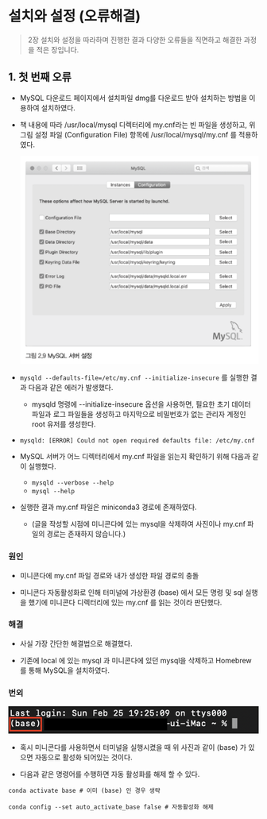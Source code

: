 # 설치와 설정 (오류해결)

> 2장 설치와 설정을 따라하며 진행한 결과 다양한 오류들을 직면하고 해결한 과정을 적은 장입니다.

## 1. 첫 번째 오류

* MySQL 다운로드 페이지에서 설치파일 dmg를 다운로드 받아 설치하는 방법을 이용하여 설치하였다.

* 책 내용에 따라 /usr/local/mysql 디렉터리에 my.cnf라는 빈 파일을 생성하고, 위 그림 설정 파일 (Configuration File) 항목에 /usr/local/mysql/my.cnf 를 적용하였다.
 
    <img src = 'images/03.png'>

*  ```mysqld --defaults-file=/etc/my.cnf --initialize-insecure``` 를 실행한 결과 다음과 같은 에러가 발생했다.

    - mysqld 명령에 --initialize-insecure 옵션을 사용하면, 필요한 초기 데이터 파일과 로그 파일들을 생성하고 마지막으로 비밀번호가 없는 관리자 계정인 root 유저를 생성한다.


- ```mysqld: [ERROR] Could not open required defaults file: /etc/my.cnf```

*  MySQL 서버가 어느 디렉터리에서 my.cnf 파일을 읽는지 확인하기 위해 다음과 같이 실행했다.
    - ```mysqld --verbose --help``` 
    - ```mysql --help```

* 실행한 결과 my.cnf 파일은 miniconda3 경로에 존재하였다.
    - (글을 작성할 시점에 미니콘다에 있는 mysql을 삭제하여 사진이나 my.cnf 파일의 경로는 존재하지 않습니다.)

### 원인

- 미니콘다에 my.cnf 파일 경로와 내가 생성한 파일 경로의 충돌

- 미니콘다 자동활성화로 인해 터미널에 가상환경 (base) 에서 모든 명령 및 sql 실행을 했기에 미니콘다 디렉터리에 있는 my.cnf 를 읽는 것이라 판단했다.

### 해결

- 사실 가장 간단한 해결법으로 해결했다.

- 기존에 local 에 있는 mysql 과 미니콘다에 있던 mysql을 삭제하고 Homebrew 를 통해 MySQL을 설치하였다.


### 번외

<img src = 'images/04.png'>

- 혹시 미니콘다를 사용하면서 터미널을 실행시켰을 때 위 사진과 같이 (base) 가 있으면 자동으로 활성화 되어있는 것이다.

- 다음과 같은 명령어를 수행하면 자동 활성화를 해제 할 수 있다.

```
conda activate base # 이미 (base) 인 경우 생략

conda config --set auto_activate_base false # 자동활성화 해제
````






        



